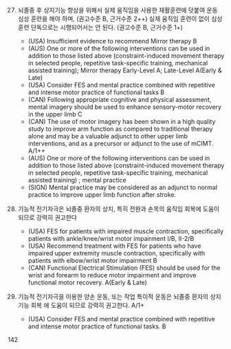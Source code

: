 27. 뇌졸중 후 상지기능 향상을 위해서 실제 움직임을 사용한 재활훈련에 덧붙여 운동 심상 훈련을 해야 하며, (권고수준 B, 근거수준 2++) 실제 움직임 훈련이 없이 심상 훈련 단독으로는 시행되어서는 안 된다. (권고수준 B, 근거수준 1+)
    - (USA) Insufficient evidence to recommend Mirror therapy B
    - (AUS) One or more of the following interventions can be used in addition to those listed above (constraint-induced movement therapy in selected people, repetitive task-specific training, mechanical assisted training); Mirror therapy Early-Level A; Late-Level A(Early & Late)
    - (USA) Consider FES and mental practice combined with repetitive and intense motor practice of functional tasks B
    - (CAN) Following appropriate cognitive and physical assessment, mental imagery should be used to enhance sensory-motor recovery in the upper limb C
    - (CAN) The use of motor imagery has been shown in a high quality study to improve arm function as compared to traditional therapy alone and may be a valuable adjunct to other upper limb interventions, and as a precursor or adjunct to the use of mCIMT. A/1++
    - (AUS) One or more of the following interventions can be used in addition to those listed above (constraint-induced movement therapy in selected people, repetitive task-specific training, mechanical assisted training) ; mental practice
    - (SIGN) Mental practice may be considered as an adjunct to normal practice to improve upper limb function after stroke.

28. 기능적 전기자극은 뇌졸중 환자의 상지, 특히 전완과 손목의 움직임 회복에 도움이되므로 강력히 권고한다
    - (USA) FES for patients with impaired muscle contraction, specifically patients with ankle/knee/wrist motor impairment I/B, II-2/B
    - (USA) Recommend treatment with FES for patients who have impaired upper extremity muscle contraction, specifically with patients with elbow/wrist motor impairment B
    - (CAN) Functional Electrical Stimulation (FES) should be used for the wrist and forearm to reduce motor impairment and improve functional motor recovery. A(Early & Late)

29. 기능적 전기자극을 이용한 양손 운동, 또는 작업 특이적 운동은 뇌졸중 환자의 상지 기능 회복 에 도움이 되므로 강력히 권고한다. A/1+
    - (USA) Consider FES and mental practice combined with repetitive and intense motor practice of functional tasks. B

<PAGE>142